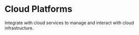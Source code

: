 # Cloud Platforms

Integrate with cloud services to manage and interact with cloud infrastructure.

